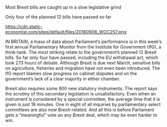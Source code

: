 Most Brexit bills are caught up in a slow legislative grind

Only four of the planned 12 bills have passed so far

https://cdn.static-economist.com/sites/default/files/20180908_WOC257.png

IN BRITAIN, a mass of data about Parliament’s performance is in this week’s first annual Parliamentary Monitor from the Institute for Government (IfG), a think-tank. The most striking relate to the government’s planned 12 Brexit bills. So far only four have passed, including the EU withdrawal act, which took 273 hours of debate. Although Brexit is due next March, sensitive bills on agriculture, fisheries and migration have not even been introduced. The IfG report blames slow progress on cabinet disputes and on the government’s lack of a clear majority in either chamber. 

Brexit also requires some 800 new statutory instruments. The report says the scrutiny of this secondary legislation is unsatisfactory. Even when an instrument is considered by a special committee, the average time that it is given is just 18 minutes. One in eight of all inquiries by parliamentary select committees are also now Brexit-related. And all this is before Parliament gets a “meaningful” vote on any Brexit deal, which may be even harder to win.